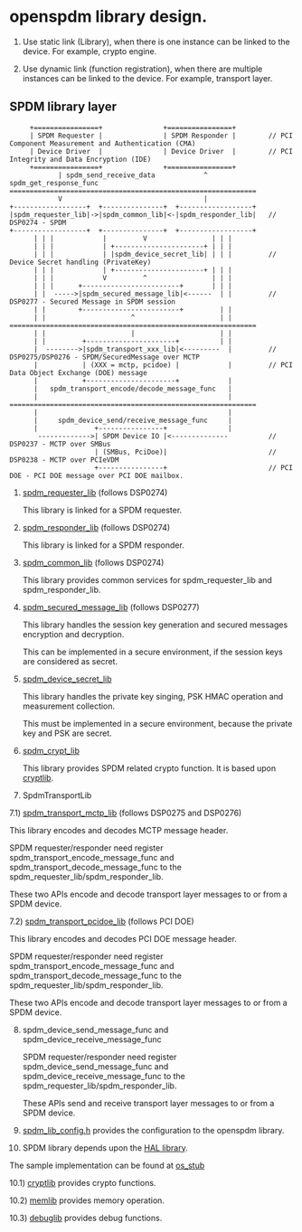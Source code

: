 # openspdm library design.

1. Use static link (Library), when there is one instance can be linked to the device.
   For example, crypto engine.

2. Use dynamic link (function registration), when there are multiple instances can be linked to the device.
   For example, transport layer.

## SPDM library layer

   ```
        +================+               +================+
        | SPDM Requester |               | SPDM Responder |        // PCI Component Measurement and Authentication (CMA)
        | Device Driver  |               | Device Driver  |        // PCI Integrity and Data Encryption (IDE)
        +================+               +================+
               | spdm_send_receive_data            ^ spdm_get_response_func
   =============================================================
               V                                   |
   +------------------+  +---------------+  +------------------+
   |spdm_requester_lib|->|spdm_common_lib|<-|spdm_responder_lib|   // DSP0274 - SPDM
   +------------------+  +---------------+  +------------------+
         | | |            |         V                | | |
         | | |            | +----------------------+ | | |
         | | |            | |spdm_device_secret_lib| | | |         // Device Secret handling (PrivateKey)
         | | |            | +----------------------+ | | |
         | | |            V         ^                | | |
         | | |      +------------------------+       | | |
         | |  ----->|spdm_secured_message_lib|<------  | |         // DSP0277 - Secured Message in SPDM session
         | |        +------------------------+         | |
         | |                     ^                     | |
   =============================================================
         | |                     |                     | |
         | |         +----------------------+          | |
         |  -------->|spdm_transport_xxx_lib|<---------  |         // DSP0275/DSP0276 - SPDM/SecuredMessage over MCTP
         |           | (XXX = mctp, pcidoe) |            |         // PCI Data Object Exchange (DOE) message
         |           +----------------------+            |
         |   spdm_transport_encode/decode_message_func   |
         |                                               |
   =============================================================
         |                                               |
         |     spdm_device_send/receive_message_func     |
         |              +----------------+               |
          ------------->| SPDM Device IO |<--------------          // DSP0237 - MCTP over SMBus
                        | (SMBus, PciDoe)|                         // DSP0238 - MCTP over PCIeVDM
                        +----------------+                         // PCI DOE - PCI DOE message over PCI DOE mailbox.
   ```

1) [spdm_requester_lib](https://github.com/jyao1/openspdm/blob/master/libspdm/include/spdm_requester_lib.h) (follows DSP0274)

   This library is linked for a SPDM requester.

2) [spdm_responder_lib](https://github.com/jyao1/openspdm/blob/master/libspdm/include/spdm_responder_lib.h) (follows DSP0274)

   This library is linked for a SPDM responder.

3) [spdm_common_lib](https://github.com/jyao1/openspdm/blob/master/libspdm/include/spdm_common_lib.h) (follows DSP0274)

   This library provides common services for spdm_requester_lib and spdm_responder_lib.

4) [spdm_secured_message_lib](https://github.com/jyao1/openspdm/blob/master/libspdm/include/spdm_secured_message_lib.h) (follows DSP0277)

   This library handles the session key generation and secured messages encryption and decryption.

   This can be implemented in a secure environment, if the session keys are considered as secret.

5) [spdm_device_secret_lib](https://github.com/jyao1/openspdm/blob/master/libspdm/include/spdm_device_secret_lib.h)

   This library handles the private key singing, PSK HMAC operation and measurement collection.

   This must be implemented in a secure environment, because the private key and PSK are secret.

6) [spdm_crypt_lib](https://github.com/jyao1/openspdm/blob/master/libspdm/include/spdm_crypt_lib.h)

   This library provides SPDM related crypto function. It is based upon [cryptlib](https://github.com/jyao1/openspdm/blob/master/libspdm/includerary/cryptlib.h).

7) SpdmTransportLib

7.1) [spdm_transport_mctp_lib](https://github.com/jyao1/openspdm/blob/master/libspdm/include/spdm_transport_mctp_lib.h) (follows DSP0275 and DSP0276)

   This library encodes and decodes MCTP message header.

   SPDM requester/responder need register spdm_transport_encode_message_func
   and spdm_transport_decode_message_func to the spdm_requester_lib/spdm_responder_lib.

   These two APIs encode and decode transport layer messages to or from a SPDM device.

7.2) [spdm_transport_pcidoe_lib](https://github.com/jyao1/openspdm/blob/master/libspdm/include/library/spdm_transport_pcidoe_lib.h) (follows PCI DOE)

   This library encodes and decodes PCI DOE message header.

   SPDM requester/responder need register spdm_transport_encode_message_func
   and spdm_transport_decode_message_func to the spdm_requester_lib/spdm_responder_lib.

   These two APIs encode and decode transport layer messages to or from a SPDM device.

8) spdm_device_send_message_func and spdm_device_receive_message_func

   SPDM requester/responder need register spdm_device_send_message_func
   and spdm_device_receive_message_func to the spdm_requester_lib/spdm_responder_lib.

   These APIs send and receive transport layer messages to or from a SPDM device.

9) [spdm_lib_config.h](https://github.com/jyao1/openspdm/blob/master/libspdm/include/library/spdm_lib_config.h) provides the configuration to the openspdm library.

10) SPDM library depends upon the [HAL library](https://github.com/jyao1/openspdm/tree/master/libspdm/include/hal).

   The sample implementation can be found at [os_stub](https://github.com/jyao1/openspdm/tree/master/libspdm/os_stub)

   10.1) [cryptlib](https://github.com/jyao1/openspdm/blob/master/libspdm/include/hal/library/cryptlib.h) provides crypto functions.

   10.2) [memlib](https://github.com/jyao1/openspdm/blob/master/libspdm/include/hal/library/memlib.h) provides memory operation.

   10.3) [debuglib](https://github.com/jyao1/openspdm/blob/master/libspdm/include/hal/library/debuglib.h) provides debug functions.
